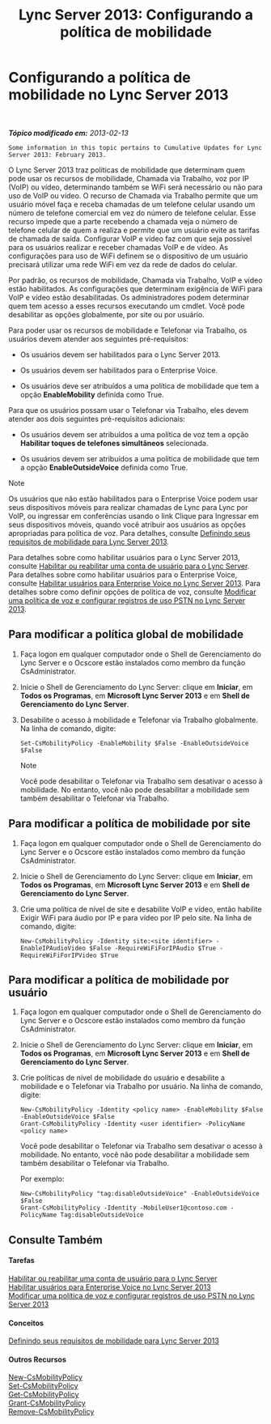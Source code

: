 ﻿---
title: 'Lync Server 2013: Configurando a política de mobilidade'
TOCTitle: Configurando a política de mobilidade
ms:assetid: 595536e0-9bb3-49a3-8d13-1a77351ebc62
ms:mtpsurl: https://technet.microsoft.com/pt-br/library/Hh690018(v=OCS.15)
ms:contentKeyID: 49306796
ms.date: 05/19/2016
mtps_version: v=OCS.15
ms.translationtype: HT
---

# Configurando a política de mobilidade no Lync Server 2013

 

_**Tópico modificado em:** 2013-02-13_

    Some information in this topic pertains to Cumulative Updates for Lync Server 2013: February 2013.

O Lync Server 2013 traz políticas de mobilidade que determinam quem pode usar os recursos de mobilidade, Chamada via Trabalho, voz por IP (VoIP) ou vídeo, determinando também se WiFi será necessário ou não para uso de VoIP ou vídeo. O recurso de Chamada via Trabalho permite que um usuário móvel faça e receba chamadas de um telefone celular usando um número de telefone comercial em vez do número de telefone celular. Esse recurso impede que a parte recebendo a chamada veja o número de telefone celular de quem a realiza e permite que um usuário evite as tarifas de chamada de saída. Configurar VoIP e vídeo faz com que seja possível para os usuários realizar e receber chamadas VoIP e de vídeo. As configurações para uso de WiFi definem se o dispositivo de um usuário precisará utilizar uma rede WiFi em vez da rede de dados do celular.

Por padrão, os recursos de mobilidade, Chamada via Trabalho, VoIP e vídeo estão habilitados. As configurações que determinam exigência de WiFi para VoIP e vídeo estão desabilitadas. Os administradores podem determinar quem tem acesso a esses recursos executando um cmdlet. Você pode desabilitar as opções globalmente, por site ou por usuário.

Para poder usar os recursos de mobilidade e Telefonar via Trabalho, os usuários devem atender aos seguintes pré-requisitos:

  - Os usuários devem ser habilitados para o Lync Server 2013.

  - Os usuários devem ser habilitados para o Enterprise Voice.

  - Os usuários deve ser atribuídos a uma política de mobilidade que tem a opção **EnableMobility** definida como True.

Para que os usuários possam usar o Telefonar via Trabalho, eles devem atender aos dois seguintes pré-requisitos adicionais:

  - Os usuários devem ser atribuídos a uma política de voz tem a opção **Habilitar toques de telefones simultâneos** selecionada.

  - Os usuários devem ser atribuídos a uma política de mobilidade que tem a opção **EnableOutsideVoice** definida como True.

> [!note]  
> Os usuários que não estão habilitados para o Enterprise Voice podem usar seus dispositivos móveis para realizar chamadas de Lync para Lync por VoIP, ou ingressar em conferências usando o link Clique para Ingressar em seus dispositivos móveis, quando você atribuir aos usuários as opções apropriadas para política de voz. Para detalhes, consulte <a href="lync-server-2013-defining-your-mobility-requirements.md">Definindo seus requisitos de mobilidade para Lync Server 2013</a>.

Para detalhes sobre como habilitar usuários para o Lync Server 2013, consulte [Habilitar ou reabilitar uma conta de usuário para o Lync Server](lync-server-2013-disable-or-re-enable-user-account-for-lync-server.md). Para detalhes sobre como habilitar usuários para o Enterprise Voice, consulte [Habilitar usuários para Enterprise Voice no Lync Server 2013](lync-server-2013-enable-users-for-enterprise-voice.md). Para detalhes sobre como definir opções de política de voz, consulte [Modificar uma política de voz e configurar registros de uso PSTN no Lync Server 2013](lync-server-2013-modify-a-voice-policy-and-configure-pstn-usage-records.md).

## Para modificar a política global de mobilidade

1.  Faça logon em qualquer computador onde o Shell de Gerenciamento do Lync Server e o Ocscore estão instalados como membro da função CsAdministrator.

2.  Inicie o Shell de Gerenciamento do Lync Server: clique em **Iniciar**, em **Todos os Programas**, em **Microsoft Lync Server 2013** e em **Shell de Gerenciamento do Lync Server**.

3.  Desabilite o acesso à mobilidade e Telefonar via Trabalho globalmente. Na linha de comando, digite:
    
        Set-CsMobilityPolicy -EnableMobility $False -EnableOutsideVoice $False
    
    > [!note]  
    > Você pode desabilitar o Telefonar via Trabalho sem desativar o acesso à mobilidade. No entanto, você não pode desabilitar a mobilidade sem também desabilitar o Telefonar via Trabalho.

## Para modificar a política de mobilidade por site

1.  Faça logon em qualquer computador onde o Shell de Gerenciamento do Lync Server e o Ocscore estão instalados como membro da função CsAdministrator.

2.  Inicie o Shell de Gerenciamento do Lync Server: clique em **Iniciar**, em **Todos os Programas**, em **Microsoft Lync Server 2013** e em **Shell de Gerenciamento do Lync Server**.

3.  Crie uma política de nível de site e desabilite VoIP e vídeo, então habilite Exigir WiFi para áudio por IP e para vídeo por IP pelo site. Na linha de comando, digite:
    
        New-CsMobilityPolicy -Identity site:<site identifier> -EnableIPAudioVideo $False -RequireWiFiForIPAudio $True -RequireWiFiForIPVideo $True

## Para modificar a política de mobilidade por usuário

1.  Faça logon em qualquer computador onde o Shell de Gerenciamento do Lync Server e o Ocscore estão instalados como membro da função CsAdministrator.

2.  Inicie o Shell de Gerenciamento do Lync Server: clique em **Iniciar**, em **Todos os Programas**, em **Microsoft Lync Server 2013** e em **Shell de Gerenciamento do Lync Server**.

3.  Crie políticas de nível de mobilidade do usuário e desabilite a mobilidade e o Telefonar via Trabalho por usuário. Na linha de comando, digite:
    
        New-CsMobilityPolicy -Identity <policy name> -EnableMobility $False -EnableOutsideVoice $False
        Grant-CsMobilityPolicy -Identity <user identifier> -PolicyName <policy name>
    
    Você pode desabilitar o Telefonar via Trabalho sem desativar o acesso à mobilidade. No entanto, você não pode desabilitar a mobilidade sem também desabilitar o Telefonar via Trabalho.
    
    Por exemplo:
    
        New-CsMobilityPolicy "tag:disableOutsideVoice" -EnableOutsideVoice $False
        Grant-CsMobilityPolicy -Identity -MobileUser1@contoso.com -PolicyName Tag:disableOutsideVoice

## Consulte Também

#### Tarefas

[Habilitar ou reabilitar uma conta de usuário para o Lync Server](lync-server-2013-disable-or-re-enable-user-account-for-lync-server.md)  
[Habilitar usuários para Enterprise Voice no Lync Server 2013](lync-server-2013-enable-users-for-enterprise-voice.md)  
[Modificar uma política de voz e configurar registros de uso PSTN no Lync Server 2013](lync-server-2013-modify-a-voice-policy-and-configure-pstn-usage-records.md)  

#### Conceitos

[Definindo seus requisitos de mobilidade para Lync Server 2013](lync-server-2013-defining-your-mobility-requirements.md)  

#### Outros Recursos

[New-CsMobilityPolicy](https://docs.microsoft.com/en-us/powershell/module/skype/New-CsMobilityPolicy)  
[Set-CsMobilityPolicy](https://docs.microsoft.com/en-us/powershell/module/skype/Set-CsMobilityPolicy)  
[Get-CsMobilityPolicy](https://docs.microsoft.com/en-us/powershell/module/skype/Get-CsMobilityPolicy)  
[Grant-CsMobilityPolicy](https://docs.microsoft.com/en-us/powershell/module/skype/Grant-CsMobilityPolicy)  
[Remove-CsMobilityPolicy](https://docs.microsoft.com/en-us/powershell/module/skype/Remove-CsMobilityPolicy)

